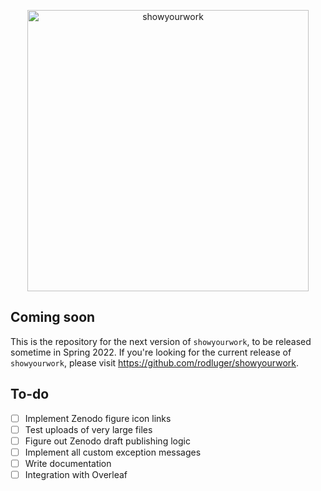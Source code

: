 <p align="center">
<a href="https://github.com/showyourwork/showyourwork">
<img width = "450" src="https://raw.githubusercontent.com/showyourwork/img/main/showyourwork.png" alt="showyourwork"/>
</a>
</p>

<h2>Coming soon</h2>

This is the repository for the next version of `showyourwork`, to be released sometime in Spring 2022.
If you're looking for the current release of `showyourwork`, please visit https://github.com/rodluger/showyourwork.

<h2>To-do</h2>

- [ ] Implement Zenodo figure icon links
- [ ] Test uploads of very large files
- [ ] Figure out Zenodo draft publishing logic
- [ ] Implement all custom exception messages
- [ ] Write documentation
- [ ] Integration with Overleaf